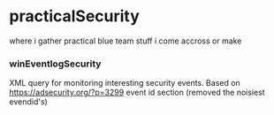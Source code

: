 # practicalSecurity
where i gather practical blue team stuff i come accross or make

### winEventlogSecurity
XML query for monitoring interesting security events. 
Based on https://adsecurity.org/?p=3299 event id section (removed the noisiest evendid's)
